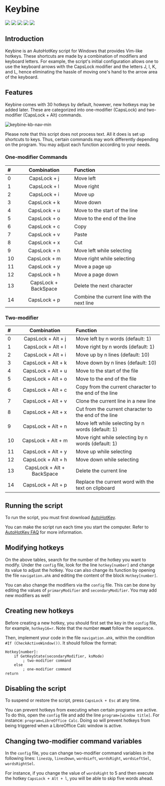 # Keybine

[![](https://img.shields.io/github/release/breno-sousa/keybine)](https://github.com/breno-sousa/keybine/releases)
[![](https://img.shields.io/github/license/breno-sousa/keybine)](https://github.com/breno-sousa/keybine/blob/master/LICENSE)
[![](https://img.shields.io/github/issues/breno-sousa/keybine)](https://github.com/breno-sousa/keybine/issues)
[![](https://img.shields.io/github/forks/breno-sousa/keybine)](https://github.com/breno-sousa/keybine/network/members)
[![](https://img.shields.io/github/stars/breno-sousa/keybine)](https://github.com/breno-sousa/keybine/stargazers)

## Introduction
Keybine is an AutoHotKey script for Windows that provides Vim-like hotkeys. These shortcuts are made by a combination of modifiers and keyboard letters. For example, the script's initial configuration allows one to use the keyboard arrows with the CapsLock modifier and the letters J, I, K, and L, hence eliminating the hassle of moving one's hand to the arrow area of the keyboard.

## Features
Keybine comes with 30 hotkeys by default, however, new hotkeys may be added later. These are categorized into one-modifier (CapsLock) and two-modifier (CapsLock + Alt) commands. 

![keybine-kb-nav-min](https://user-images.githubusercontent.com/45995771/50303713-13b7ad00-0475-11e9-9e6c-22478323e12f.png)

Please note that this script does not process text. All it does is set up shortcuts to keys.  Thus, certain commands may work differently depending on the program. You may adjust each function according to your needs.

### One-modifier Commands
| # | Combination | Function |
| :- | :-: | :- |
| 0 | CapsLock + j | Move left |
| 1 | CapsLock + l | Move right |
| 2 | CapsLock + i | Move up |
| 3 | CapsLock + k | Move down |
| 4 | CapsLock + u | Move to the start of the line |
| 5 | CapsLock + o | Move to the end of the line |
| 6 | CapsLock + c | Copy |
| 7 | CapsLock + v | Paste |
| 8 | CapsLock + x | Cut |
| 9 | CapsLock + n | Move left while selecting |
| 10 | CapsLock + m | Move right while selecting |
| 11 | CapsLock + y | Move a page up |
| 12 | CapsLock + h | Move a page down |
| 13 | CapsLock + BackSpace | Delete the next character |
| 14 | CapsLock + p | Combine the current line with the next line |

### Two-modifier
| # | Combination | Function |
| :- | :-: | :-- |
| 0 | CapsLock + Alt + j | Move left by n words (default: 1) |
| 1 | CapsLock + Alt + l | Move right by n words (default: 1) |
| 2 | CapsLock + Alt + i | Move up by n lines (default: 10) |
| 3 | CapsLock + Alt + k | Move down by n lines (default: 10) |
| 4 | CapsLock + Alt + u | Move to the start of the file |
| 5 | CapsLock + Alt + o | Move to the end of the file |
| 6 | CapsLock + Alt + c | Copy from the current character to the end of the line |
| 7 | CapsLock + Alt + v | Clone the current line in a new line |
| 8 | CapsLock + Alt + x | Cut from the current character to the end of the line |
| 9 | CapsLock + Alt + n | Move left while selecting by n words (default: 1) |
| 10 | CapsLock + Alt + m | Move right while selecting by n words (default: 1) |
| 11 | CapsLock + Alt + y | Move up while selecting |
| 12 | CapsLock + Alt + h | Move down while selecting |
| 13 | CapsLock + Alt + BackSpace | Delete the current line |
| 14 | CapsLock + Alt + p | Replace the current word with the text on clipboard |

## Running the script

To run the script, you must first download [AutoHotKey](https://www.autohotkey.com/).

You can make the script run each time you start the computer. Refer to [AutoHotKey FAQ](https://autohotkey.com/docs/FAQ.htm#Startup) for more information. 

## Modifying hotkeys
On the above tables, search for the number of the hotkey you want to modify. Under the `config` file, look for the line `hotkey[number]` and change its value to adjust the hotkey. You can also change its function by opening the file `navigation.ahk` and editing the content of the block `Hotkey[number]`.

You can also change the modifiers via the `config` file. This can be done by editing the values of `primaryModifier` and `secondaryModifier`. You may add new modifiers as well!

## Creating new hotkeys

Before creating a new hotkey, you should first set the key in the `config` file, for example, `hotkey16=r`. Note that the number **must** follow the sequence.

Then, implement your code in the file `navigation.ahk`, within the condition `#If (CheckActiveWindow())`. It should follow the format:

    Hotkey[number]:
        if GetKeyState(secondaryModifier, ksMode)
            ; two-modifier command
        else
            ; one-modifier command
    return

## Disabling the script

To suspend or restore the script, press `CapsLock + Esc` at any time.

You can prevent hotkeys from executing when certain programs are active. To do this, open the `config` file and add the line `program=[window title]`. For instance: `program=LibreOffice Calc`. Doing so will prevent hotkeys from being triggered when a LibreOffice Calc window is active.

## Changing two-modifier command variables

In the `config` file, you can change two-modifier command variables in the following lines: `linesUp`, `linesDown`, `wordsLeft`, `wordsRight`, `wordsLeftSel`, `wordsRightSel`.

For instance, if you change the value of `wordsRight` to 5 and then execute the hotkey `CapsLock + Alt + l`, you will be able to skip five words ahead.
